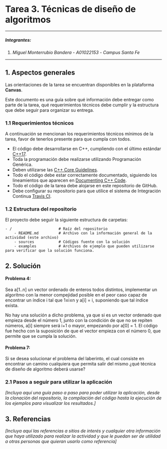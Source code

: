 # Tarea 3. Técnicas de diseño de algoritmos

---

##### Integrantes:
1. *Miguel Monterrubio Bandera* - *A01022153* - *Campus Santa Fe*

---
## 1. Aspectos generales

Las orientaciones de la tarea se encuentran disponibles en la plataforma **Canvas**.

Este documento es una guía sobre qué información debe entregar como parte de la tarea, qué requerimientos técnicos debe cumplir y la estructura que debe seguir para organizar su entrega.


### 1.1 Requerimientos técnicos

A continuación se mencionan los requerimientos técnicos mínimos de la tarea, favor de tenerlos presente para que cumpla con todos.

* El código debe desarrollarse en C++, cumpliendo con el último estándar [C++17](https://isocpp.org/std/the-standard).
* Toda la programación debe realizarse utilizando Programación Genérica.
* Deben utilizarse las [C++ Core Guidelines](https://github.com/isocpp/CppCoreGuidelines/blob/master/CppCoreGuidelines.md).
* Todo el código debe estar correctamente documentado, siguiendo los lineamientos que aparecen en [Documenting C++ Code](https://developer.lsst.io/cpp/api-docs.html).
* Todo el código de la tarea debe alojarse en este repositorio de GitHub.
* Debe configurar su repositorio para que utilice el sistema de Integración Continua [Travis CI](https://travis-ci.org/).

### 1.2 Estructura del repositorio

El proyecto debe seguir la siguiente estructura de carpetas:
```
- / 			        # Raíz del repositorio
    - README.md			# Archivo con la información general de la actividad (este archivo)
    - sources  			# Códigos fuente con la solución
    - examples			# Archivos de ejemplo que pueden utilizarse para verificar que la solución funciona.
```

## 2. Solución


#### Problema 4: 
Sea a[1..n] un vector ordenado de enteros todos distintos, implementar un algoritmo con la menor compejidad posible en el peor caso capaz de encontrar un índice i tal que 1≤i≤n y a[i] = i, suponiendo que tal índice exista.

No hay una solución a dicho problema, ya que si es un vector ordenado que empieza desde el número 1, junto con la condición de que no se repiten números, a[i] siempre será i+1 o mayor, empezando por a[0] = 1. El código fue hecho con la suposición de que el vector empieza con el número 0, que permite que se cumpla la solución.

#### Problema 7:
Si se desea solucionar el problema del laberinto, el cual consiste en encontrar un camino cualquiera que permita salir del mismo  ¿qué técnica de diseño de algoritmo deberá usarse?

### 2.1 Pasos a seguir para utilizar la aplicación

*[Incluya aquí una guía paso a paso para poder utilizar la aplicación, desde la clonación del repositorio, la compilación del código hasta la ejecución de los ejemplos para visualizar los resultados.]*

## 3. Referencias

*[Incluya aquí las referencias a sitios de interés y cualquier otra información que haya utilizado para realizar la actividad y que le puedan ser de utilidad a otras personas que quieran usarlo como referencia]*
